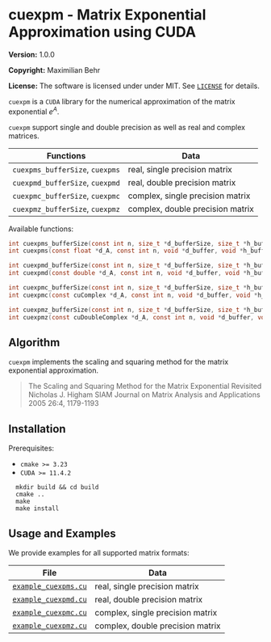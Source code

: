 # cuexpm - Matrix Exponential Approximation using CUDA

**Version:** 1.0.0

**Copyright:** Maximilian Behr

**License:** The software is licensed under under MIT. See [`LICENSE`](LICENSE) for details.

`cuexpm` is a `CUDA` library for the numerical approximation of the matrix exponential $e^A$.

`cuexpm` support single and double precision as well as real and complex matrices.

<center>

| Functions                        | Data                             |
| ---------------------------------|----------------------------------|
| `cuexpms_bufferSize`, `cuexpms`  | real, single precision matrix    |
| `cuexpmd_bufferSize`, `cuexpmd`  | real, double precision matrix    |
| `cuexpmc_bufferSize`, `cuexpmc`  | complex, single precision matrix |
| `cuexpmz_bufferSize`, `cuexpmz`  | complex, double precision matrix |

</center>

Available functions:

```C
int cuexpms_bufferSize(const int n, size_t *d_bufferSize, size_t *h_bufferSize);
int cuexpms(const float *d_A, const int n, void *d_buffer, void *h_buffer, float *d_expmA);
```
```C
int cuexpmd_bufferSize(const int n, size_t *d_bufferSize, size_t *h_bufferSize);
int cuexpmd(const double *d_A, const int n, void *d_buffer, void *h_buffer, double *d_expmA);
```
```C
int cuexpmc_bufferSize(const int n, size_t *d_bufferSize, size_t *h_bufferSize);
int cuexpmc(const cuComplex *d_A, const int n, void *d_buffer, void *h_buffer, cuComplex *d_expmA);
```
```C
int cuexpmz_bufferSize(const int n, size_t *d_bufferSize, size_t *h_bufferSize);
int cuexpmz(const cuDoubleComplex *d_A, const int n, void *d_buffer, void *h_buffer, cuDoubleComplex *d_expmA);
```

## Algorithm

`cuexpm` implements the scaling and squaring method for the matrix exponential approximation. 

> The Scaling and Squaring Method for the Matrix Exponential Revisited
Nicholas J. Higham
SIAM Journal on Matrix Analysis and Applications 2005 26:4, 1179-1193 


## Installation

Prerequisites:
 * `cmake >= 3.23`
 * `CUDA >= 11.4.2`

```shell
  mkdir build && cd build
  cmake ..
  make
  make install
```

## Usage and Examples

We provide examples for all supported matrix formats:

<center>
  
| File                                       | Data                             |
| -------------------------------------------|----------------------------------|
| [`example_cuexpms.cu`](example_cuexpms.cu) | real, single precision matrix    |
| [`example_cuexpmd.cu`](example_cuexpmd.cu) | real, double precision matrix    |
| [`example_cuexpmc.cu`](example_cuexpmc.cu) | complex, single precision matrix |
| [`example_cuexpmz.cu`](example_cuexpmz.cu) | complex, double precision matrix |

</center>
